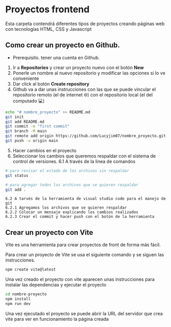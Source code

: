 # Proyectos frontend

Esta carpeta contendrá diferentes tipos de proyectos creando páginas web con tecnologías HTML, CSS y Javascript

## Como crear un proyecto en Github.

-   Prerequisito. tener una cuenta en Github.

1. Ir a **Repositories** y crear un proyecto nuevo con el botón **New**
2. Ponerle un nombre al nuevo repositorio y modificar las opciones si lo ve conveniente
3. Dar click al botón **Create repository**
4. Github va a dar unas instrucciones con las que se puede vincular el repositorio remoto (el de internet 🌐) con el repositorio local (el del computado 💻)

```bash
echo "# nombre_proyecto" >> README.md
git init
git add README.md
git commit -m "first commit"
git branch -M main
git remote add origin https://github.com/Lucyjim07/nombre_proyecto.git
git push -u origin main
```

5. Hacer cambios en el proyecto
6. Seleccionar los cambios que queremos respaldar con el sistema de control de versiones.
   6.1 A través de la linea de comandos

```bash
# para revisar el estado de los archivos sin respaldar
git status

# para agregar todos los archivos que se quieren respaldar
git add .
```

    6.2 A tarvés de la herramienta de visual studio code para el manejo de git
    6.2.1 Agregamos los archivos que se quieren respaldar
    6.2.2 Colocar un mensaje explicando los cambios realizados
    6.2.3 Crear el commit y hacer push con el botón de la herramienta

## Crear un proyecto con Vite

Vite es una herramienta para crear proyectos de front de forma más fácil.

Para crear un proyecto de Vite se usa el siguiente comando y se siguen las instrucciones.

```bash
npm create vite@latest
```

Una vez creado el proyecto con vite aparecen unas instrucciones para instalar las dependencias y ejecutar el proyecto

```bash
cd nombre-proyecto
npm install
npm run dev
```

Una vez ejecutado el proyecto se puede abrir la URL del servidor que crea vite para ver en funcionamiento la página creada
